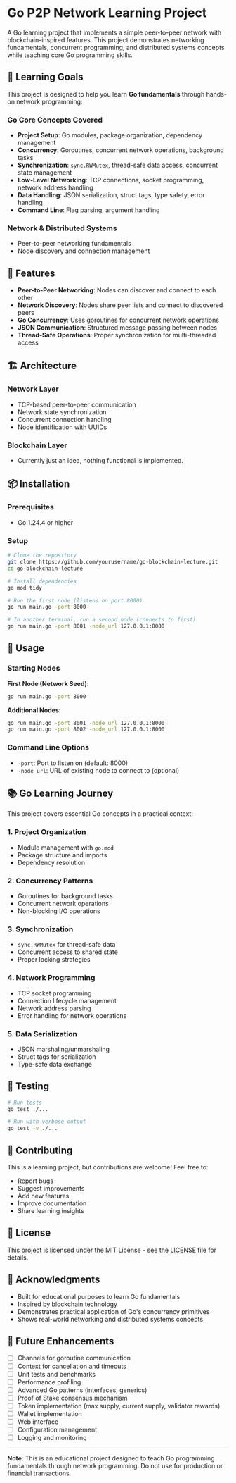 # Go P2P Network Learning Project

A Go learning project that implements a simple peer-to-peer network with blockchain-inspired features. This project demonstrates networking fundamentals, concurrent programming, and distributed systems concepts while teaching core Go programming skills.

## 🎯 Learning Goals

This project is designed to help you learn **Go fundamentals** through hands-on network programming:

### **Go Core Concepts Covered**
- **Project Setup**: Go modules, package organization, dependency management
- **Concurrency**: Goroutines, concurrent network operations, background tasks
- **Synchronization**: `sync.RWMutex`, thread-safe data access, concurrent state management
- **Low-Level Networking**: TCP connections, socket programming, network address handling
- **Data Handling**: JSON serialization, struct tags, type safety, error handling
- **Command Line**: Flag parsing, argument handling

### **Network & Distributed Systems**
- Peer-to-peer networking fundamentals
- Node discovery and connection management

## 🚀 Features

- **Peer-to-Peer Networking**: Nodes can discover and connect to each other
- **Network Discovery**: Nodes share peer lists and connect to discovered peers
- **Go Concurrency**: Uses goroutines for concurrent network operations
- **JSON Communication**: Structured message passing between nodes
- **Thread-Safe Operations**: Proper synchronization for multi-threaded access

## 🏗️ Architecture

### Network Layer
- TCP-based peer-to-peer communication
- Network state synchronization
- Concurrent connection handling
- Node identification with UUIDs

### Blockchain Layer
- Currently just an idea, nothing functional is implemented.

## 📦 Installation

### Prerequisites
- Go 1.24.4 or higher

### Setup
```bash
# Clone the repository
git clone https://github.com/yourusername/go-blockchain-lecture.git
cd go-blockchain-lecture

# Install dependencies
go mod tidy

# Run the first node (listens on port 8000)
go run main.go -port 8000

# In another terminal, run a second node (connects to first)
go run main.go -port 8001 -node_url 127.0.0.1:8000
```

## 🎯 Usage

### Starting Nodes

**First Node (Network Seed):**
```bash
go run main.go -port 8000
```

**Additional Nodes:**
```bash
go run main.go -port 8001 -node_url 127.0.0.1:8000
go run main.go -port 8002 -node_url 127.0.0.1:8000
```

### Command Line Options
- `-port`: Port to listen on (default: 8000)
- `-node_url`: URL of existing node to connect to (optional)

## 📚 Go Learning Journey

This project covers essential Go concepts in a practical context:

### **1. Project Organization**
- Module management with `go.mod`
- Package structure and imports
- Dependency resolution

### **2. Concurrency Patterns**
- Goroutines for background tasks
- Concurrent network operations
- Non-blocking I/O operations

### **3. Synchronization**
- `sync.RWMutex` for thread-safe data
- Concurrent access to shared state
- Proper locking strategies

### **4. Network Programming**
- TCP socket programming
- Connection lifecycle management
- Network address parsing
- Error handling for network operations

### **5. Data Serialization**
- JSON marshaling/unmarshaling
- Struct tags for serialization
- Type-safe data exchange

## 🧪 Testing

```bash
# Run tests
go test ./...

# Run with verbose output
go test -v ./...
```

## 🤝 Contributing

This is a learning project, but contributions are welcome! Feel free to:

- Report bugs
- Suggest improvements
- Add new features
- Improve documentation
- Share learning insights

## 📄 License

This project is licensed under the MIT License - see the [LICENSE](LICENSE) file for details.

## 🙏 Acknowledgments

- Built for educational purposes to learn Go fundamentals
- Inspired by blockchain technology
- Demonstrates practical application of Go's concurrency primitives
- Shows real-world networking and distributed systems concepts

## 🔮 Future Enhancements

- [ ] Channels for goroutine communication
- [ ] Context for cancellation and timeouts
- [ ] Unit tests and benchmarks
- [ ] Performance profiling
- [ ] Advanced Go patterns (interfaces, generics)
- [ ] Proof of Stake consensus mechanism
- [ ] Token implementation (max supply, current supply, validator rewards)
- [ ] Wallet implementation
- [ ] Web interface
- [ ] Configuration management
- [ ] Logging and monitoring

---

**Note**: This is an educational project designed to teach Go programming fundamentals through network programming. Do not use for production or financial transactions. 
